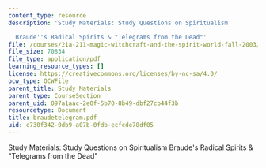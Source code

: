 ```yaml
---
content_type: resource
description: 'Study Materials: Study Questions on Spiritualism

  Braude''s Radical Spirits & "Telegrams from the Dead"'
file: /courses/21a-211-magic-witchcraft-and-the-spirit-world-fall-2003/c730f3420db9a07b0fdbecfcde78df05_braudetelegram.pdf
file_size: 70834
file_type: application/pdf
learning_resource_types: []
license: https://creativecommons.org/licenses/by-nc-sa/4.0/
ocw_type: OCWFile
parent_title: Study Materials
parent_type: CourseSection
parent_uid: 097a1aac-2e0f-5b70-8b49-dbf27cb44f3b
resourcetype: Document
title: braudetelegram.pdf
uid: c730f342-0db9-a07b-0fdb-ecfcde78df05
---
```

Study Materials: Study Questions on Spiritualism
Braude's Radical Spirits & "Telegrams from the Dead"